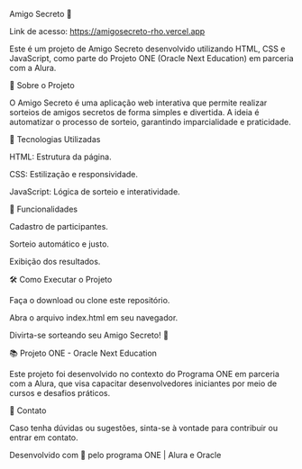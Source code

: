 Amigo Secreto 🎁

Link de acesso: https://amigosecreto-rho.vercel.app

Este é um projeto de Amigo Secreto desenvolvido utilizando HTML, CSS e JavaScript, como parte do Projeto ONE (Oracle Next Education) em parceria com a Alura.

📌 Sobre o Projeto

O Amigo Secreto é uma aplicação web interativa que permite realizar sorteios de amigos secretos de forma simples e divertida. A ideia é automatizar o processo de sorteio, garantindo imparcialidade e praticidade.

🚀 Tecnologias Utilizadas

HTML: Estrutura da página.

CSS: Estilização e responsividade.

JavaScript: Lógica de sorteio e interatividade.

🎯 Funcionalidades

Cadastro de participantes.

Sorteio automático e justo.

Exibição dos resultados.

🛠 Como Executar o Projeto

Faça o download ou clone este repositório.

Abra o arquivo index.html em seu navegador.

Divirta-se sorteando seu Amigo Secreto! 🎉

📚 Projeto ONE - Oracle Next Education

Este projeto foi desenvolvido no contexto do Programa ONE em parceria com a Alura, que visa capacitar desenvolvedores iniciantes por meio de cursos e desafios práticos.

📌 Contato

Caso tenha dúvidas ou sugestões, sinta-se à vontade para contribuir ou entrar em contato.

Desenvolvido com 💙 pelo programa ONE | Alura e Oracle
